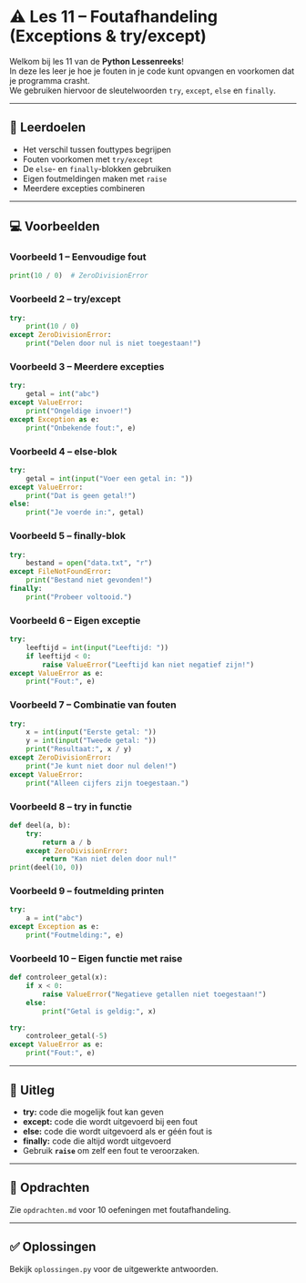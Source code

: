# ⚠️ Les 11 – Foutafhandeling (Exceptions & try/except)

Welkom bij les 11 van de **Python Lessenreeks**!  
In deze les leer je hoe je fouten in je code kunt opvangen en voorkomen dat je programma crasht.  
We gebruiken hiervoor de sleutelwoorden `try`, `except`, `else` en `finally`.

---

## 🎯 Leerdoelen
- Het verschil tussen fouttypes begrijpen  
- Fouten voorkomen met `try/except`  
- De `else`- en `finally`-blokken gebruiken  
- Eigen foutmeldingen maken met `raise`  
- Meerdere excepties combineren  

---

## 💻 Voorbeelden

### Voorbeeld 1 – Eenvoudige fout
```python
print(10 / 0)  # ZeroDivisionError
```

### Voorbeeld 2 – try/except
```python
try:
    print(10 / 0)
except ZeroDivisionError:
    print("Delen door nul is niet toegestaan!")
```

### Voorbeeld 3 – Meerdere excepties
```python
try:
    getal = int("abc")
except ValueError:
    print("Ongeldige invoer!")
except Exception as e:
    print("Onbekende fout:", e)
```

### Voorbeeld 4 – else-blok
```python
try:
    getal = int(input("Voer een getal in: "))
except ValueError:
    print("Dat is geen getal!")
else:
    print("Je voerde in:", getal)
```

### Voorbeeld 5 – finally-blok
```python
try:
    bestand = open("data.txt", "r")
except FileNotFoundError:
    print("Bestand niet gevonden!")
finally:
    print("Probeer voltooid.")
```

### Voorbeeld 6 – Eigen exceptie
```python
try:
    leeftijd = int(input("Leeftijd: "))
    if leeftijd < 0:
        raise ValueError("Leeftijd kan niet negatief zijn!")
except ValueError as e:
    print("Fout:", e)
```

### Voorbeeld 7 – Combinatie van fouten
```python
try:
    x = int(input("Eerste getal: "))
    y = int(input("Tweede getal: "))
    print("Resultaat:", x / y)
except ZeroDivisionError:
    print("Je kunt niet door nul delen!")
except ValueError:
    print("Alleen cijfers zijn toegestaan.")
```

### Voorbeeld 8 – try in functie
```python
def deel(a, b):
    try:
        return a / b
    except ZeroDivisionError:
        return "Kan niet delen door nul!"
print(deel(10, 0))
```

### Voorbeeld 9 – foutmelding printen
```python
try:
    a = int("abc")
except Exception as e:
    print("Foutmelding:", e)
```

### Voorbeeld 10 – Eigen functie met raise
```python
def controleer_getal(x):
    if x < 0:
        raise ValueError("Negatieve getallen niet toegestaan!")
    else:
        print("Getal is geldig:", x)

try:
    controleer_getal(-5)
except ValueError as e:
    print("Fout:", e)
```

---

## 🧠 Uitleg
- **try:** code die mogelijk fout kan geven  
- **except:** code die wordt uitgevoerd bij een fout  
- **else:** code die wordt uitgevoerd als er géén fout is  
- **finally:** code die altijd wordt uitgevoerd  
- Gebruik **`raise`** om zelf een fout te veroorzaken.  

---

## 🧩 Opdrachten
Zie `opdrachten.md` voor 10 oefeningen met foutafhandeling.

---

## ✅ Oplossingen
Bekijk `oplossingen.py` voor de uitgewerkte antwoorden.
